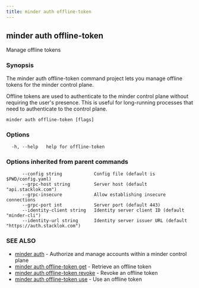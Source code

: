 ```yaml
---
title: minder auth offline-token
---
```

## minder auth offline-token

Manage offline tokens

### Synopsis

The minder auth offline-token command project lets you manage offline tokens
for the minder control plane.

Offline tokens are used to authenticate to the minder control plane without
requiring the user's presence. This is useful for long-running processes
that need to authenticate to the control plane.

```
minder auth offline-token [flags]
```

### Options

```
  -h, --help   help for offline-token
```

### Options inherited from parent commands

```
      --config string            Config file (default is $PWD/config.yaml)
      --grpc-host string         Server host (default "api.stacklok.com")
      --grpc-insecure            Allow establishing insecure connections
      --grpc-port int            Server port (default 443)
      --identity-client string   Identity server client ID (default "minder-cli")
      --identity-url string      Identity server issuer URL (default "https://auth.stacklok.com")
```

### SEE ALSO

* [minder auth](minder_auth.md)	 - Authorize and manage accounts within a minder control plane
* [minder auth offline-token get](minder_auth_offline-token_get.md)	 - Retrieve an offline token
* [minder auth offline-token revoke](minder_auth_offline-token_revoke.md)	 - Revoke an offline token
* [minder auth offline-token use](minder_auth_offline-token_use.md)	 - Use an offline token

